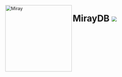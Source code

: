 <img width="210" height="210" align="left" alt="Miray" src="https://www.freelogodesign.org/file/app/client/thumb/baaed47d-257e-46b3-bb7f-a481450de9f9_200x200.png" style="max-width:100%;"><h1>MirayDB <img src="https://img.shields.io/github/repo-size/MirayXS/MirayDB?color=01ff70&label=Repository&logo=github&style=flat-square"></h1>
